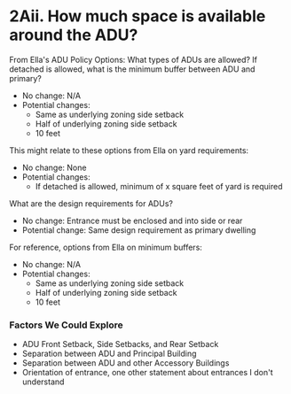 # 2Aii. How much space is available around the ADU?



From Ella's ADU Policy Options: What types of ADUs are allowed? If detached is allowed, what is the minimum buffer between ADU and primary?&#x20;

* No change:  N/A
* Potential changes:&#x20;
  * Same as underlying zoning side setback&#x20;
  * Half of underlying zoning side setback&#x20;
  * 10 feet&#x20;

This might relate to these options from Ella on yard requirements:

* No change: None&#x20;
* Potential changes:&#x20;
  * If detached is allowed, minimum of x square feet of yard is required

What are the design requirements for ADUs?&#x20;

* No change: Entrance must be enclosed and into side or rear&#x20;
* Potential change: Same design requirement as primary dwelling&#x20;



For reference, options from Ella on minimum buffers:&#x20;

* No change:  N/A
* Potential changes:&#x20;
  * Same as underlying zoning side setback&#x20;
  * Half of underlying zoning side setback&#x20;
  * 10 feet&#x20;

### Factors We Could Explore

* ADU Front Setback, Side Setbacks, and Rear Setback
* Separation between ADU and Principal Building
* Separation between ADU and other Accessory Buildings
* Orientation of entrance, one other statement about entrances I don't understand
